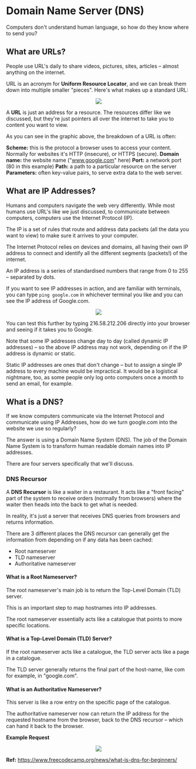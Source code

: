# Domain Name Server (DNS)

Computers don't understand human language, so how do they know where to send you?

## What are URLs?

People use URL's daily to share videos, pictures, sites, articles – almost anything on the internet.

URL is an acronym for **Uniform Resource Locator**, and we can break them down into multiple smaller "pieces". Here's what makes up a standard URL:

<div style="text-align: center;">
  <img text-align:center src="https://www.freecodecamp.org/news/content/images/2023/02/image-264.png">
</div>

A **URL** is just an address for a resource. The resources differ like we discussed, but they're just pointers all over the internet to take you to content you want to view.

As you can see in the graphic above, the breakdown of a URL is often:

**Scheme:** this is the protocol a browser uses to access your content. Normally for websites it's HTTP (insecure), or HTTPS (secure).
**Domain name:** the website name ("www.google.com" here)
**Port:** a network port (80 in this example)
**Path:** a path to a particular resource on the server
**Parameters:** often key-value pairs, to serve extra data to the web server.

## What are IP Addresses?

Humans and computers navigate the web very differently. While most humans use URL's like we just discussed, to communicate between computers, computers use the Internet Protocol (IP).

The IP is a set of rules that route and address data packets (all the data you want to view) to make sure it arrives to your computer.

The Internet Protocol relies on devices and domains, all having their own IP address to connect and identify all the different segments (packets!) of the internet.

An IP address is a series of standardised numbers that range from 0 to 255 – separated by dots.

If you want to see IP addresses in action, and are familiar with terminals, you can type `ping google.com` in whichever terminal you like and you can see the IP address of Google.com.

<div style="text-align: center;">
  <img text-align:center src="https://www.freecodecamp.org/news/content/images/2023/03/image-56.png">
</div>

You can test this further by typing 216.58.212.206 directly into your browser and seeing if it takes you to Google.

Note that some IP addresses change day to day (called dynamic IP addresses) – so the above IP address may not work, depending on if the IP address is dynamic or static.

Static IP addresses are ones that don't change – but to assign a single IP address to every machine would be impractical. It would be a logistical nightmare, too, as some people only log onto computers once a month to send an email, for example.

## What is a DNS?

If we know computers communicate via the Internet Protocol and communicate using IP Addresses, how do we turn google.com into the website we use so regularly?

The answer is using a Domain Name System (DNS). The job of the Domain Name System is to transform human readable domain names into IP addresses.

There are four servers specifically that we'll discuss.

### DNS Recursor

A **DNS Recursor** is like a waiter in a restaurant. It acts like a "front facing" part of the system to receive orders (normally from browsers) where the waiter then heads into the back to get what is needed.

In reality, it's just a server that receives DNS queries from browsers and returns information.

There are 3 different places the DNS recursor can generally get the information from depending on if any data has been cached:

- Root nameserver
- TLD nameserver
- Authoritative nameserver

#### What is a Root Nameserver?

The root nameserver's main job is to return the Top-Level Domain (TLD) server.

This is an important step to map hostnames into IP addresses.

The root nameserver essentially acts like a catalogue that points to more specific locations.

#### What is a Top-Level Domain (TLD) Server?

If the root nameserver acts like a catalogue, the TLD server acts like a page in a catalogue.

The TLD server generally returns the final part of the host-name, like com for example, in "google.com".

#### What is an Authoritative Nameserver?

This server is like a row entry on the specific page of the catalogue.

The authoritative nameserver now can return the IP address for the requested hostname from the browser, back to the DNS recursor – which can hand it back to the browser.

**Example Request**

<div style="text-align: center;">
  <img text-align:center src="https://www.freecodecamp.org/news/content/images/2023/07/image-168.png">
</div>

**Ref:** https://www.freecodecamp.org/news/what-is-dns-for-beginners/
